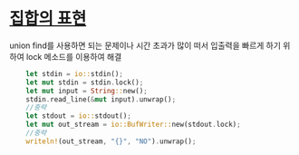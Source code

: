 [집합의 표현](https://www.acmicpc.net/problem/1717)
===
union find를 사용하면 되는 문제이나
시간 초과가 많이 떠서 입출력을 빠르게 하기 위하여
lock 메소드를 이용하여 해결

```rust
    let stdin = io::stdin();
    let mut stdin = stdin.lock();
    let mut input = String::new();
    stdin.read_line(&mut input).unwrap();
    //중략
    let stdout = io::stdout();
    let mut out_stream = io::BufWriter::new(stdout.lock);
    //중략
    writeln!(out_stream, "{}", "NO").unwrap();
```
